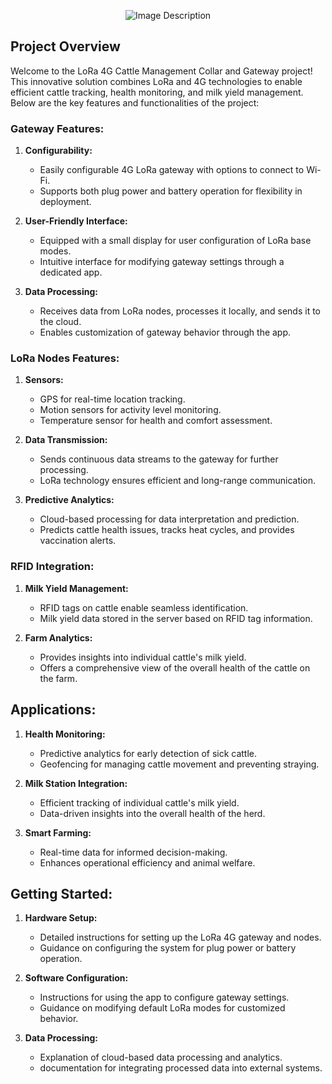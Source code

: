 <p align="center">
  <img src="https://drive.google.com/uc?export=view&id=1R76RO-RvLjjvH5Og5wXiJhJ14MkK0ojL" alt="Image Description">
</p>

## Project Overview

Welcome to the LoRa 4G Cattle Management Collar and Gateway project! This innovative solution combines LoRa and 4G technologies to enable efficient cattle tracking, health monitoring, and milk yield management. Below are the key features and functionalities of the project:

### Gateway Features:

1. **Configurability:**
   - Easily configurable 4G LoRa gateway with options to connect to Wi-Fi.
   - Supports both plug power and battery operation for flexibility in deployment.

2. **User-Friendly Interface:**
   - Equipped with a small display for user configuration of LoRa base modes.
   - Intuitive interface for modifying gateway settings through a dedicated app.

3. **Data Processing:**
   - Receives data from LoRa nodes, processes it locally, and sends it to the cloud.
   - Enables customization of gateway behavior through the app.

### LoRa Nodes Features:

1. **Sensors:**
   - GPS for real-time location tracking.
   - Motion sensors for activity level monitoring.
   - Temperature sensor for health and comfort assessment.

2. **Data Transmission:**
   - Sends continuous data streams to the gateway for further processing.
   - LoRa technology ensures efficient and long-range communication.

3. **Predictive Analytics:**
   - Cloud-based processing for data interpretation and prediction.
   - Predicts cattle health issues, tracks heat cycles, and provides vaccination alerts.

### RFID Integration:

1. **Milk Yield Management:**
   - RFID tags on cattle enable seamless identification.
   - Milk yield data stored in the server based on RFID tag information.

2. **Farm Analytics:**
   - Provides insights into individual cattle's milk yield.
   - Offers a comprehensive view of the overall health of the cattle on the farm.

## Applications:

1. **Health Monitoring:**
   - Predictive analytics for early detection of sick cattle.
   - Geofencing for managing cattle movement and preventing straying.

2. **Milk Station Integration:**
   - Efficient tracking of individual cattle's milk yield.
   - Data-driven insights into the overall health of the herd.

3. **Smart Farming:**
   - Real-time data for informed decision-making.
   - Enhances operational efficiency and animal welfare.

## Getting Started:

1. **Hardware Setup:**
   - Detailed instructions for setting up the LoRa 4G gateway and nodes.
   - Guidance on configuring the system for plug power or battery operation.

2. **Software Configuration:**
   - Instructions for using the app to configure gateway settings.
   - Guidance on modifying default LoRa modes for customized behavior.

3. **Data Processing:**
   - Explanation of cloud-based data processing and analytics.
   - documentation for integrating processed data into external systems.


